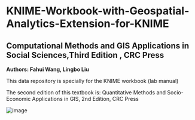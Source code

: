 # KNIME-Workbook-with-Geospatial-Analytics-Extension-for-KNIME
## Computational Methods and GIS Applications in Social Sciences,Third Edition , CRC Press ## 
**Authors: Fahui Wang, Lingbo Liu**

This data repository is specially for the KNIME workbook (lab manual)

The second edition of this textbook is:
Quantitative Methods and Socio-Economic Applications in GIS, 2nd Edition, CRC Press



![image](https://user-images.githubusercontent.com/39640889/225999851-0a0fea2c-78b4-423a-ac5e-29385ed58c1c.png)

